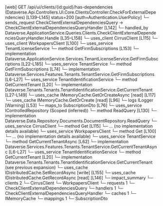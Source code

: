 [web] GET /api/ui/clients/{id:guid}/has-dependencies  (Dataverse.Api.Controllers.UI.Core.ClientsController.CheckForExternalDependencies)  [L139–L145] status=200 [auth=Authentication.UserPolicy]
  └─ sends_request CheckClientExternalDependenciesQuery -> CheckClientExternalDependenciesQueryHandler [L142]
    └─ handled_by Dataverse.ApplicationService.Queries.Clients.CheckClientExternalDependenciesQueryHandler.Handle [L35–L158]
      └─ uses_client CirrusClient [L115]
      └─ uses_client WorkpapersClient [L100]
      └─ uses_service TenantLicenseService
        └─ method GetFirmSubscriptions [L153]
          └─ implementation Dataverse.ApplicationService.Services.TenantLicenseService.GetFirmSubscriptions [L22-L185]
            └─ uses_service TenantService
              └─ method GetFirmSubscriptions [L74]
                └─ implementation Dataverse.Services.Features.Tenants.TenantService.GetFirmSubscriptions [L6-L27]
                  └─ uses_service TenantIdentificationService
                    └─ method GetCurrentTenant [L20]
                      └─ implementation Dataverse.Tenants.Tenants.TenantIdentificationService.GetCurrentTenant [L27-L149]
                        └─ uses_cache IMemoryCache.GetOrCreateAsync [read] [L117]
                        └─ uses_cache IMemoryCache.GetOrCreate [read] [L96]
                        └─ logs ILogger<ITenantIdentificationService> [Warning] [L53]
            └─ maps_to SubscriptionDto [L76]
      └─ uses_service IControlledRepository<Document> (Scoped (inferred))
        └─ method ReadQuery [L130]
          └─ implementation Dataverse.Data.Repository.Documents.DocumentRepository.ReadQuery
      └─ uses_service CirrusClient
        └─ method Get [L115]
          └─ ... (no implementation details available)
      └─ uses_service WorkpapersClient
        └─ method Get [L100]
          └─ ... (no implementation details available)
      └─ uses_service TenantService
        └─ method GetCurrentTenantAsync [L62]
          └─ implementation Dataverse.Services.Features.Tenants.TenantService.GetCurrentTenantAsync [L6-L27]
            └─ uses_service TenantIdentificationService
              └─ method GetCurrentTenant [L20]
                └─ implementation Dataverse.Tenants.Tenants.TenantIdentificationService.GetCurrentTenant (see previous expansion)
      └─ uses_cache IDistributedCache.SetRecordAsync [write] [L155]
      └─ uses_cache IDistributedCache.GetRecordAsync [read] [L146]
  └─ impact_summary
    └─ clients 2
      └─ CirrusClient
      └─ WorkpapersClient
    └─ requests 1
      └─ CheckClientExternalDependenciesQuery
    └─ handlers 1
      └─ CheckClientExternalDependenciesQueryHandler
    └─ caches 1
      └─ IMemoryCache
    └─ mappings 1
      └─ SubscriptionDto

